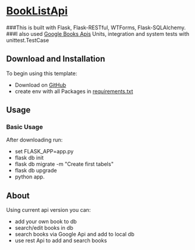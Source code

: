 # [BookListApi](https://github.com/markoseb/BeeBloge)

###This is built with Flask, Flask-RESTful, WTForms, Flask-SQLAlchemy.
###I also used [Google Books Apis](https://developers.google.com/books/docs/v1/using#WorkingVolumes)
Units, integration and system tests with unittest.TestCase

## Download and Installation

To begin using this template:
*	Download on [GitHub](https://github.com/markoseb/BookList)
*	create env with all Packages in [requirements.txt](https://github.com/markoseb/BookList/blob/master/requirements.txt)


## Usage

### Basic Usage

After downloading run:
*	set FLASK_APP=app.py
*	flask db init
*	flask db migrate -m "Create first tabels"
*	flask db upgrade
*	python app.

## About

Using current api version you can: 
* add your own book to db 
* search/edit books in db 
* search books via Google Api and add to local db
* use rest Api to add and search books
